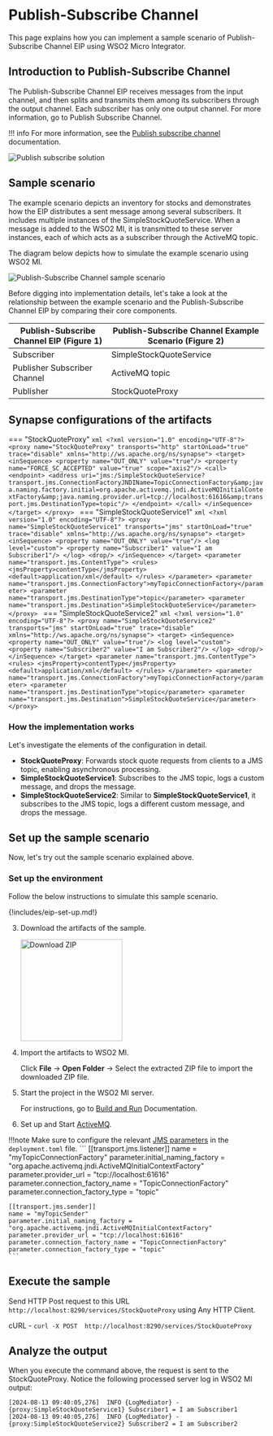 # Publish-Subscribe Channel

This page explains how you can implement a sample scenario of Publish-Subscribe Channel EIP using WSO2 Micro Integrator.

## Introduction to Publish-Subscribe Channel

The Publish-Subscribe Channel EIP receives messages from the input channel, and then splits and transmits them among its subscribers through the output channel. Each subscriber has only one output channel. For more information, go to Publish Subscribe Channel. 

!!! info
    For more information, see the [Publish subscribe channel](https://www.enterpriseintegrationpatterns.com/patterns/messaging/PublishSubscribeChannel.html) documentation.

![Publish subscribe solution ]({{base_path}}/assets/img/learn/enterprise-integration-patterns/messaging-channels/publish-subscribe-solution.gif)

## Sample scenario

The example scenario depicts an inventory for stocks and demonstrates how the EIP distributes a sent message among several subscribers. It includes multiple instances of the SimpleStockQuoteService. When a message is added to the WSO2 MI, it is transmitted to these server instances, each of which acts as a subscriber through the ActiveMQ topic.

The diagram below depicts how to simulate the example scenario using WSO2 MI.

![Publish-Subscribe Channel sample scenario]({{base_path}}/assets/img/learn/enterprise-integration-patterns/messaging-channels/publish-subscribe-channel.png)

Before digging into implementation details, let's take a look at the relationship between the example scenario and the Publish-Subscribe Channel EIP by comparing their core components.

| Publish-Subscribe Channel EIP (Figure 1) | Publish-Subscribe Channel Example Scenario (Figure 2) |
|------------------------------------------|-------------------------------------------------------|
| Subscriber                               | SimpleStockQuoteService                          |
| Publisher Subscriber Channel             | ActiveMQ topic                                        |
| Publisher                                | StockQuoteProxy                                   |

## Synapse configurations of the artifacts

=== "StockQuoteProxy"
    ```xml
    <?xml version="1.0" encoding="UTF-8"?>
    <proxy name="StockQuoteProxy" transports="http" startOnLoad="true" trace="disable" xmlns="http://ws.apache.org/ns/synapse">
        <target>
            <inSequence>
                <property name="OUT_ONLY" value="true"/>
                <property name="FORCE_SC_ACCEPTED" value="true" scope="axis2"/>
                <call>
                    <endpoint>
                        <address uri="jms:/SimpleStockQuoteService?transport.jms.ConnectionFactoryJNDIName=TopicConnectionFactory&amp;java.naming.factory.initial=org.apache.activemq.jndi.ActiveMQInitialContextFactory&amp;java.naming.provider.url=tcp://localhost:61616&amp;transport.jms.DestinationType=topic"/>
                    </endpoint>
                </call>
            </inSequence>
        </target>
    </proxy>
    ```
=== "SimpleStockQuoteService1"
    ```xml
    <?xml version="1.0" encoding="UTF-8"?>
    <proxy name="SimpleStockQuoteService1" transports="jms" startOnLoad="true" trace="disable" xmlns="http://ws.apache.org/ns/synapse">
        <target>
            <inSequence>
                <property name="OUT_ONLY" value="true"/>
            <log level="custom">
                    <property name="Subscriber1" value="I am Subscriber1"/>
                </log>
                <drop/>
            </inSequence>
        </target>
        <parameter name="transport.jms.ContentType">
            <rules>
                <jmsProperty>contentType</jmsProperty>
                <default>application/xml</default>
            </rules>
        </parameter>
        <parameter name="transport.jms.ConnectionFactory">myTopicConnectionFactory</parameter>
        <parameter name="transport.jms.DestinationType">topic</parameter>
        <parameter name="transport.jms.Destination">SimpleStockQuoteService</parameter>
    </proxy>
    ```
=== "SimpleStockQuoteService2"
    ```xml
    <?xml version="1.0" encoding="UTF-8"?>
    <proxy name="SimpleStockQuoteService2" transports="jms" startOnLoad="true" trace="disable" xmlns="http://ws.apache.org/ns/synapse">
        <target>
            <inSequence>
                    <property name="OUT_ONLY" value="true"/>
            <log level="custom">
                        <property name="Subscriber2" value="I am Subscriber2"/>
                    </log>
                    <drop/>
                </inSequence>
        </target>
        <parameter name="transport.jms.ContentType">
            <rules>
            <jmsProperty>contentType</jmsProperty>
            <default>application/xml</default>
            </rules>
        </parameter>
        <parameter name="transport.jms.ConnectionFactory">myTopicConnectionFactory</parameter>
        <parameter name="transport.jms.DestinationType">topic</parameter>
        <parameter name="transport.jms.Destination">SimpleStockQuoteService</parameter>
    </proxy>
    ```

### How the implementation works

Let's investigate the elements of the configuration in detail.

- **StockQuoteProxy**: Forwards stock quote requests from clients to a JMS topic, enabling asynchronous processing.
- **SimpleStockQuoteService1**: Subscribes to the JMS topic, logs a custom message, and drops the message.
- **SimpleStockQuoteService2**: Similar to **SimpleStockQuoteService1**, it subscribes to the JMS topic, logs a different custom message, and drops the message.

## Set up the sample scenario

Now, let's try out the sample scenario explained above.

### Set up the environment

Follow the below instructions to simulate this sample scenario.

{!includes/eip-set-up.md!}

3. Download the artifacts of the sample.

    <a href="{{base_path}}/assets/attachments/learn/enterprise-integration-patterns/publish-subscribe-channel.zip">
        <img src="{{base_path}}/assets/img/integrate/connectors/download-zip.png" width="200" alt="Download ZIP">
    </a>

4. Import the artifacts to WSO2 MI.

    Click **File** -> **Open Folder** -> Select the extracted ZIP file to import the downloaded ZIP file.

5. Start the project in the WSO2 MI server.

    For instructions, go to [Build and Run]({{base_path}}/develop/deploy-artifacts/#build-and-run) Documentation.

6. Set up and Start [ActiveMQ]({{base_path}}/install-and-setup/setup/brokers/configure-with-activemq).

!!!note
    Make sure to configure the relevant [JMS parameters]({{base_path}}/reference/synapse-properties/transport-parameters/jms-transport-parameters) in the `deployment.toml` file.
    ```
    [[transport.jms.listener]]
    name = "myTopicConnectionFactory"
    parameter.initial_naming_factory = "org.apache.activemq.jndi.ActiveMQInitialContextFactory"
    parameter.provider_url = "tcp://localhost:61616"
    parameter.connection_factory_name = "TopicConnectionFactory"
    parameter.connection_factory_type = "topic"

    [[transport.jms.sender]]
    name = "myTopicSender"
    parameter.initial_naming_factory = "org.apache.activemq.jndi.ActiveMQInitialContextFactory"
    parameter.provider_url = "tcp://localhost:61616"
    parameter.connection_factory_name = "TopicConnectionFactory"
    parameter.connection_factory_type = "topic"
    ```
## Execute the sample

Send HTTP Post request to this URL `http://localhost:8290/services/StockQuoteProxy` using Any HTTP Client.

cURL - `curl -X POST  http://localhost:8290/services/StockQuoteProxy`

## Analyze the output

When you execute the command above, the request is sent to the StockQuoteProxy. Notice the following processed server log in WSO2 MI output:

```log
[2024-08-13 09:40:05,276]  INFO {LogMediator} - {proxy:SimpleStockQuoteService1} Subscriber1 = I am Subscriber1
[2024-08-13 09:40:05,276]  INFO {LogMediator} - {proxy:SimpleStockQuoteService2} Subscriber2 = I am Subscriber2
```
